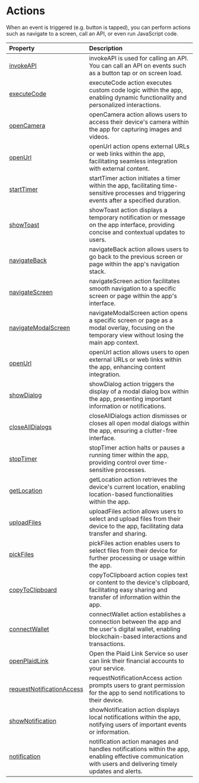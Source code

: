 # Actions

When an event is triggered (e.g. button is tapped), you can perform actions such as navigate to a screen, call an API, or even run JavaScript code.

| Property                                                                      | Description                                                                                                                                                 |
| :---------------------------------------------------------------------------- | :---------------------------------------------------------------------------------------------------------------------------------------------------------- |
| [invokeAPI](/actions-and-events/1-invokeAPI)                                  | invokeAPI is used for calling an API. You can call an API on events such as a button tap or on screen load.                                                 |
| [executeCode](/actions-and-events/2-executeCode)                              | executeCode action executes custom code logic within the app, enabling dynamic functionality and personalized interactions.                                 |
| [openCamera](/actions-and-events/3-openCamera)                                | openCamera action allows users to access their device's camera within the app for capturing images and videos.                                              |
| [openUrl](/actions-and-events/4-openUrl)                                      | openUrl action opens external URLs or web links within the app, facilitating seamless integration with external content.                                    |
| [startTimer](/actions-and-events/5-startTimer)                                | startTimer action initiates a timer within the app, facilitating time-sensitive processes and triggering events after a specified duration.                 |
| [showToast](/actions-and-events/6-showToast)                                  | showToast action displays a temporary notification or message on the app interface, providing concise and contextual updates to users.                      |
| [navigateBack](/actions-and-events/7-navigateBack)                            | navigateBack action allows users to go back to the previous screen or page within the app's navigation stack.                                               |
| [navigateScreen](/actions-and-events/8-navigateScreen)                        | navigateScreen action facilitates smooth navigation to a specific screen or page within the app's interface.                                                |
| [navigateModalScreen](/actions-and-events/9-navigateModalScreen)              | navigateModalScreen action opens a specific screen or page as a modal overlay, focusing on the temporary view without losing the main app context.          |
| [openUrl](/actions-and-events/10-openUrl)                                     | openUrl action allows users to open external URLs or web links within the app, enhancing content integration.                                               |
| [showDialog](/actions-and-events/11-showDialog)                               | showDialog action triggers the display of a modal dialog box within the app, presenting important information or notifications.                             |
| [closeAllDialogs](/actions-and-events/12-closeAllDialogs)                     | closeAllDialogs action dismisses or closes all open modal dialogs within the app, ensuring a clutter-free interface.                                        |
| [stopTimer](/actions-and-events/13-stopTimer)                                 | stopTimer action halts or pauses a running timer within the app, providing control over time-sensitive processes.                                           |
| [getLocation](/actions-and-events/14-getLocation)                             | getLocation action retrieves the device's current location, enabling location-based functionalities within the app.                                         |
| [uploadFiles](/actions-and-events/15-uploadFiles)                             | uploadFiles action allows users to select and upload files from their device to the app, facilitating data transfer and sharing.                            |
| [pickFiles](/actions-and-events/16-pickFiles)                                 | pickFiles action enables users to select files from their device for further processing or usage within the app.                                            |
| [copyToClipboard](/actions-and-events/17-copyToClipboard)                     | copyToClipboard action copies text or content to the device's clipboard, facilitating easy sharing and transfer of information within the app.              |
| [connectWallet](/actions-and-events/18-connectWallet)                         | connectWallet action establishes a connection between the app and the user's digital wallet, enabling blockchain-based interactions and transactions.       |
| [openPlaidLink](/actions-and-events/21-openPlaidLink)                         | Open the Plaid Link Service so user can link their financial accounts to your service.                                                                      |
| [requestNotificationAccess](/actions-and-events/19-requestNotificationAccess) | requestNotificationAccess action prompts users to grant permission for the app to send notifications to their device.                                       |
| [showNotification](/actions-and-events/20-showNotification)                   | showNotification action displays local notifications within the app, notifying users of important events or information.                                    |
| [notification](/actions-and-events/21-notification)                           | notification action manages and handles notifications within the app, enabling effective communication with users and delivering timely updates and alerts. |
